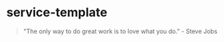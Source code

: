 # service-template

<!-- INSPIRATIONAL_QUOTE_START -->
> "The only way to do great work is to love what you do." - Steve Jobs
<!-- INSPIRATIONAL_QUOTE_END -->
